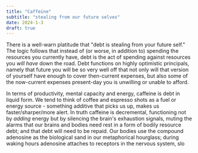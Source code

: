 ```yaml
---
title: "Caffeine"
subtitle: "stealing from our future selves"
date: 2024-1-3
draft: true
---
```

There is a well-warn platitude that "debt is stealing from your future self." The logic follows that instead of (or worse, in addition to) spending the resources you currently have, debt is the act of spending against resources you _will have_ down the road. Debt functions on highly optimistic principals, namely that future you will be so very well off that not only will that version of yourself have enough to cover then-current expenses, but also some of the now-current expenses present-day you is unwilling or unable to afford. 

In terms of productivity, mental capacity and energy, caffeine is debt in liquid form.    We tend to think of coffee and espresso shots as a fuel or energy source - something additive that picks us up, makes us faster/sharper/more alert. In truth caffeine is decremental, functioning not by _adding_ energy but by silencing the brain's exhaustion signals, muting the alarms that our brains and bodies need rest in a form of bodily resource debt; and that debt will need to be repaid. 
Our bodies use the compound adenosine as the biological sand in our metaphorical hourglass; during waking hours adenosine attaches to receptors in the nervous system, slo
<!--stackedit_data:
eyJoaXN0b3J5IjpbLTU1MTI2NzUxOCwyMDk4MzE3MDU3LC0yMD
MzNTEwMjAsLTE2MTQwMzkyOTcsLTM2MTYzNTA1MSwtMzUxMjkz
MzUwXX0=
-->